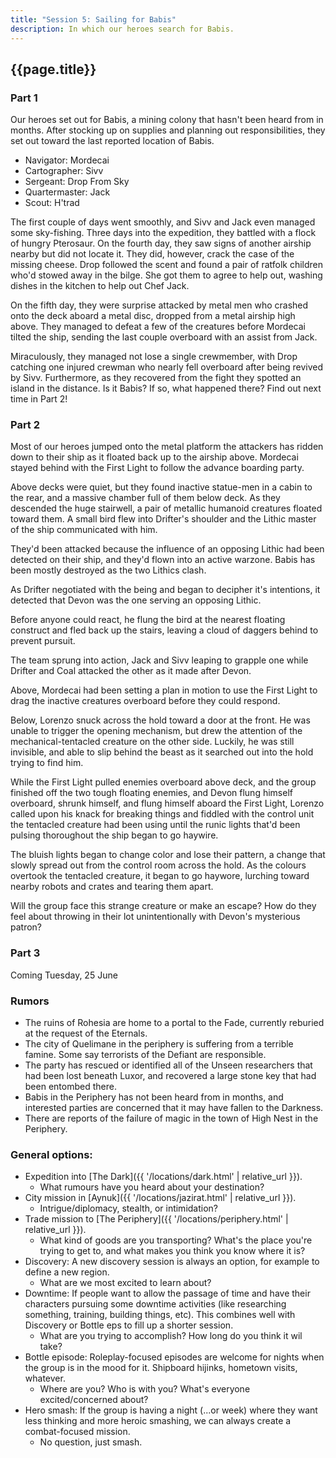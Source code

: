 ```yaml
---
title: "Session 5: Sailing for Babis"
description: In which our heroes search for Babis.
---
```


## {{page.title}}

### Part 1

Our heroes set out for Babis, a mining colony that hasn't been heard from in months. After stocking up on supplies and planning out responsibilities, they set out toward the last reported location of Babis.

* Navigator: Mordecai
* Cartographer: Sivv
* Sergeant: Drop From Sky
* Quartermaster: Jack
* Scout: H'trad

The first couple of days went smoothly, and Sivv and Jack even managed some sky-fishing. Three days into the expedition, they battled with a flock of hungry Pterosaur. On the fourth day, they saw signs of another airship nearby but did not locate it. They did, however, crack the case of the missing cheese. Drop followed the scent and found a pair of ratfolk children who'd stowed away in the bilge. She got them to agree to help out, washing dishes in the kitchen to help out Chef Jack. 

On the fifth day, they were surprise attacked by metal men who crashed onto the deck aboard a metal disc, dropped from a metal airship high above. They managed to defeat a few of the creatures before Mordecai tilted the ship, sending the last couple overboard with an assist from Jack.

Miraculously, they managed not lose a single crewmember, with Drop catching one injured crewman who nearly fell overboard after being revived by Sivv. Furthermore, as they recovered from the fight they spotted an island in the distance. Is it Babis? If so, what happened there? Find out next time in Part 2!

### Part 2

Most of our heroes jumped onto the metal platform the attackers has ridden down to their ship as it floated back up to the airship above. Mordecai stayed behind with the First Light to follow the advance boarding party.

Above decks were quiet, but they found inactive statue-men in a cabin to the rear, and a massive chamber full of them below deck. As they descended the huge stairwell, a pair of metallic humanoid creatures floated toward them. A small bird flew into Drifter's shoulder and the Lithic master of the ship communicated with him.

They'd been attacked because the influence of an opposing Lithic had been detected on their ship, and they'd flown into an active warzone. Babis has been mostly destroyed as the two Lithics clash.

As Drifter negotiated with the being and began to decipher it's intentions, it detected that Devon was the one serving an opposing Lithic. 

Before anyone could react, he flung the bird at the nearest floating construct and fled back up the stairs, leaving a cloud of daggers behind to prevent pursuit.

The team sprung into action, Jack and Sivv leaping to grapple one while Drifter and Coal attacked the other as it made after Devon.

Above, Mordecai had been setting a plan in motion to use the First Light to drag the inactive creatures overboard before they could respond.

Below, Lorenzo snuck across the hold toward a door at the front. He was unable to trigger the opening mechanism, but drew the attention of the mechanical-tentacled creature on the other side. Luckily, he was still invisible, and able to slip behind the beast as it searched out into the hold trying to find him.

While the First Light pulled enemies overboard above deck, and the group finished off the two tough floating enemies, and Devon flung himself overboard, shrunk himself, and flung himself aboard the First Light, Lorenzo called upon his knack for breaking things and fiddled with the control unit the tentacled creature had been using until the runic lights that'd been pulsing thoroughout the ship began to go haywire.

The bluish lights began to change color and lose their pattern, a change that slowly spread out from the control room across the hold. As the colours overtook the tentacled creature, it began to go haywore, lurching toward nearby robots and crates and tearing them apart.

Will the group face this strange creature or make an escape? How do they feel about throwing in their lot unintentionally with Devon's mysterious patron?

### Part 3

Coming Tuesday, 25 June

### Rumors
* The ruins of Rohesia are home to a portal to the Fade, currently reburied at the request of the Eternals.
* The city of Quelimane in the periphery is suffering from a terrible famine. Some say terrorists of the Defiant are responsible.
* The party has rescued or identified all of the Unseen researchers that had been lost beneath Luxor, and recovered a large stone key that had been entombed there.
* Babis in the Periphery has not been heard from in months, and interested parties are concerned that it may have fallen to the Darkness.
* There are reports of the failure of magic in the town of High Nest in the Periphery.

### General options:
* Expedition into [The Dark]({{ '/locations/dark.html' | relative_url }}).
  * What rumours have you heard about your destination?
* City mission in [Aynuk]({{ '/locations/jazirat.html' | relative_url }}).
  * Intrigue/diplomacy, stealth, or intimidation?
* Trade mission to [The Periphery]({{ '/locations/periphery.html' | relative_url }}).
  * What kind of goods are you transporting? What's the place you're trying to get to, and what makes you think you know where it is?
* Discovery: A new discovery session is always an option, for example to define a new region.
  * What are we most excited to learn about?
* Downtime: If people want to allow the passage of time and have their characters pursuing some downtime activities (like researching something, training, building things, etc). This combines well with Discovery or Bottle eps to fill up a shorter session.
  * What are you trying to accomplish? How long do you think it wil take?
* Bottle episode: Roleplay-focused episodes are welcome for nights when the group is in the mood for it. Shipboard hijinks, hometown visits, whatever.
  * Where are you? Who is with you? What's everyone excited/concerned about?
* Hero smash: If the group is having a night (...or week) where they want less thinking and more heroic smashing, we can always create a combat-focused mission.
  * No question, just smash.
